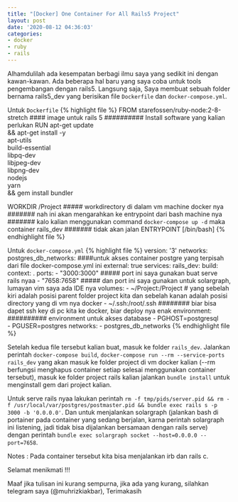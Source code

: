 ```yaml
---
title: "[Docker] One Container For All Rails5 Project"
layout: post
date: '2020-08-12 04:36:03'
categories:
- docker
- ruby
- rails
---
```


Alhamdulilah ada kesempatan berbagi ilmu saya yang sedikit ini dengan kawan-kawan.
Ada beberapa hal baru yang saya coba untuk tools pengembangan dengan rails5.
Langsung saja, Saya membuat sebuah folder bernama rails5_dev yang berisikan file `Dockerfile` dan `docker-compose.yml`.

Untuk `Dockerfile`
{% highlight file %} 
FROM starefossen/ruby-node:2-8-stretch #### image untuk rails 5
########## Install software yang kalian perlukan
RUN apt-get update \
 && apt-get install -y \
 apt-utils \
 build-essential \
 libpq-dev \
 libjpeg-dev \
 libpng-dev \
 nodejs \
 yarn \
 && gem install bundler
 
 WORKDIR /Project ##### workdirectory di dalam vm machine docker nya
 ####### nah ini akan mengarahkan ke entrypoint dari bash machine nya
 ####### kalo kalian menggunakan command `docker-compose up -d` maka container rails_dev
 ####### tidak akan jalan
 ENTRYPOINT [/bin/bash] 
{% endhighlight file %}

Untuk `docker-compose.yml`
{% highlight file %} 
version: '3'
networks:
  postgres_db_networks: ####untuk akses container postgre yang terpisah dari file docker-compose.yml ini
    external: true
services:
  rails_dev:
    build:
      context: .
    ports:
      - "3000:3000"  ##### port ini saya gunakan buat serve rails nyaa
      - "7658:7658"  ##### dan port ini saya gunakan untuk solargraph, lumayan vim saya ada IDE nya
    volumes:
      - ~/Project:/Project     # yang sebelah kiri adalah posisi parent folder project kita dan sebelah kanan adalah posisi directory yang di vm nya docker
      - ~/.ssh:/root/.ssh      ######## biar bisa dapet ssh key di pc kita ke docker, biar deploy nya enak
    environment:
		########## environment untuk akses database
      - PGHOST=postgresql  
      - PGUSER=postgres
    networks:
      - postgres_db_networks
{% endhighlight file %}


Setelah kedua file tersebut kalian buat, masuk ke folder `rails_dev`.
Jalankan perintah `docker-compose build`,  `docker-compose run --rm --service-ports rails_dev` yang akan masuk ke folder project di vm docker kalian (--rm berfungsi menghapus container setiap selesai menggunakan container tersebut), masuk ke folder project rails kalian jalankan `bundle install` untuk menginstall gem dari project kalian.

Untuk serve rails nyaa lakukan perintah `rm -f tmp/pids/server.pid && rm -f /usr/local/var/postgres/postmaster.pid && bundle exec rails s -p 3000 -b '0.0.0.0'`.
Dan untuk menjalankan solargraph (jalankan bash di portainer pada container yang sedang berjalan, karna perintah solargraph ini listening, jadi tidak bisa dijalankan bersamaan dengan rails serve) dengan perintah `bundle exec solargraph socket --host=0.0.0.0 --port=7658`.

Notes : Pada container tersebut kita bisa menjalankan irb dan rails c.

Selamat menikmati !!!

Maaf jika tulisan ini kurang sempurna, jika ada yang kurang, silahkan telegram saya (@muhrizkiakbar), Terimakasih
